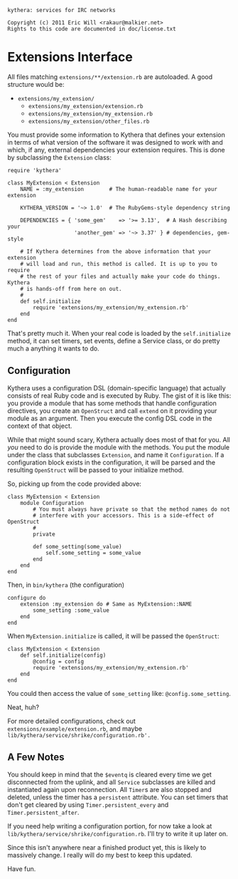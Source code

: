     kythera: services for IRC networks

    Copyright (c) 2011 Eric Will <rakaur@malkier.net>
    Rights to this code are documented in doc/license.txt

Extensions Interface
====================

All files matching `extensions/**/extension.rb` are autoloaded.
A good structure would be:

  * `extensions/my_extension/`
    * `extensions/my_extension/extension.rb`
    * `extensions/my_extension/my_extension.rb`
    * `extensions/my_extension/other_files.rb`

You must provide some information to Kythera that defines your extension in
terms of what version of the software it was designed to work with and which,
if any, external dependencies your extension requires. This is done by
subclassing the `Extension` class:

    require 'kythera'

    class MyExtension < Extension
        NAME = :my_extension        # The human-readable name for your extension
        
        KYTHERA_VERSION = '~> 1.0'  # The RubyGems-style dependency string
        
        DEPENDENCIES = { 'some_gem'    => '>= 3.13',  # A Hash describing your
                         'another_gem' => '~> 3.37' } # dependencies, gem-style
                         
        # If Kythera determines from the above information that your extension
        # will load and run, this method is called. It is up to you to require
        # the rest of your files and actually make your code do things. Kythera
        # is hands-off from here on out.
        #
        def self.initialize
            require 'extensions/my_extension/my_extension.rb'
        end
    end
    
That's pretty much it. When your real code is loaded by the `self.initialize`
method, it can set timers, set events, define a Service class, or do pretty
much a anything it wants to do.

Configuration
-------------

Kythera uses a configuration DSL (domain-specific language) that actually
consists of real Ruby code and is executed by Ruby. The gist of it is like this:
you provide a module that has some methods that handle configuration directives,
you create an `OpenStruct` and call `extend` on it providing your module as an
argument. Then you execute the config DSL code in the context of that object.

While that might sound scary, Kythera actually does most of that for you. All
*you* need to do is provide the module with the methods. You put the module
under the class that subclasses `Extension`, and name it `Configuration`.
If a configuration block exists in the configuration, it will be parsed and the
resulting `OpenStruct` will be passed to your initialize method.

So, picking up from the code provided above:

    class MyExtension < Extension
        module Configuration
            # You must always have private so that the method names do not
            # interfere with your accessors. This is a side-effect of OpenStruct
            #
            private

            def some_setting(some_value)
                self.some_setting = some_value
            end
        end
    end

Then, in `bin/kythera` (the configuration)

    configure do
        extension :my_extension do # Same as MyExtension::NAME
            some_setting :some_value
        end
    end

When `MyExtension.initialize` is called, it will be passed the `OpenStruct`:

    class MyExtension < Extension
        def self.initialize(config)
            @config = config
            require 'extensions/my_extension/my_extension.rb'
        end
    end

You could then access the value of `some_setting` like: `@config.some_setting`.

Neat, huh?

For more detailed configurations, check out `extensions/example/extension.rb`,
and maybe `lib/kythera/service/shrike/configuration.rb'.`

A Few Notes
-----------

You should keep in mind that the `$eventq` is cleared every time we get
disconnected from the uplink, and all `Service` subclasses are killed and
instantiated again upon reconnection. All `Timer`s are also stopped and deleted,
unless the timer has a `persistent` attribute. You can set timers that don't
get cleared by using `Timer.persistent_every` and `Timer.persistent_after`.

If you need help writing a configuration portion, for now take a look at
`lib/kythera/service/shrike/configuration.rb`. I'll try to write it up later on.

Since this isn't anywhere near a finished product yet, this is likely to
massively change. I really will do my best to keep this updated.

Have fun.
